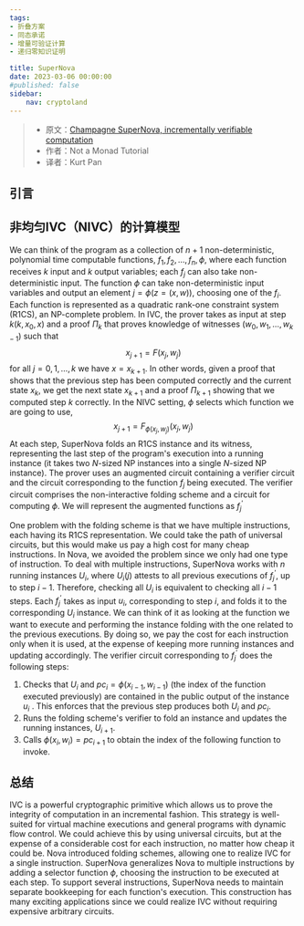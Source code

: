 ```yaml
---
tags:
- 折叠方案
- 同态承诺
- 增量可验证计算
- 递归零知识证明

title: SuperNova
date: 2023-03-06 00:00:00
#published: false
sidebar:
    nav: cryptoland
---
```


> - 原文：[Champagne SuperNova, incrementally verifiable computation](https://www.notamonadtutorial.com/champagne-supernova-incrementally-verifiable-computation-2/)
> - 作者：Not a Monad Tutorial
> - 译者：Kurt Pan

## 引言


## 非均匀IVC（NIVC）的计算模型
We can think of the program as a collection of $n+1$ non-deterministic, polynomial time computable functions, $f_1, f_2, \ldots, f_n, \phi$, where each function receives $k$ input and $k$ output variables; each $f_j$ can also take non-deterministic input. The function $\phi$ can take non-deterministic input variables and output an element $j=\phi(z=(x, w))$, choosing one of the $f_i$. Each function is represented as a quadratic rank-one constraint system (R1CS), an NP-complete problem. In IVC, the prover takes as input at step $k\left(k, x_0, x\right)$ and a proof $\Pi_k$ that proves knowledge of witnesses $\left(w_0, w_1, \ldots, w_{k-1}\right)$ such that
$$
x_{j+1}=F\left(x_j, w_j\right)
$$
for all $j=0,1, \ldots, k$ we have $x=x_{k+1}$. In other words, given a proof that shows that the previous step has been computed correctly and the current state $x_k$, we get the next state $x_{k+1}$ and a proof $\Pi_{k+1}$ showing that we computed step $k$ correctly. In the NIVC setting, $\phi$ selects which function we are going to use,
$$
x_{j+1}=F_{\phi\left(x_j, w_j\right)}\left(x_j, w_j\right)
$$
At each step, SuperNova folds an $\mathrm{R} 1 \mathrm{CS}$ instance and its witness, representing the last step of the program's execution into a running instance (it takes two $N$-sized NP instances into a single $N$-sized NP instance). The prover uses an augmented circuit containing a verifier circuit and the circuit corresponding to the function $f_j$ being executed. The verifier circuit comprises the non-interactive folding scheme and a circuit for computing $\phi$. We will represent the augmented functions as $f_j^{\prime}$

One problem with the folding scheme is that we have multiple instructions, each having its R1CS representation. We could take the path of universal circuits, but this would make us pay a high cost for many cheap instructions. In Nova, we avoided the problem since we only had one type of instruction. To deal with multiple instructions, SuperNova works with $n$ running instances $U_i$, where $U_i(j)$ attests to all previous executions of $f_j^{\prime}$, up to step $i-1$. Therefore, checking all $U_i$ is equivalent to checking all $i-1$ steps. Each $f_j^{\prime}$ takes as input $u_i$, corresponding to step $i$, and folds it to the corresponding $U_i$ instance. We can think of it as looking at the function we want to execute and performing the instance folding with the one related to the previous executions. By doing so, we pay the cost for each instruction only when it is used, at the expense of keeping more running instances and updating accordingly.
The verifier circuit corresponding to $f_j^{\prime}$ does the following steps:
1. Checks that $U_i$ and $p c_i=\phi\left(x_{i-1}, w_{i-1}\right)$ (the index of the function executed previously) are contained in the public output of the instance $u_i$ . This enforces that the previous step produces both $U_i$ and $p c_i$.
2. Runs the folding scheme's verifier to fold an instance and updates the running instances, $U_{i+1}$.
3. Calls $\phi\left(x_i, w_i\right)=p c_{i+1}$ to obtain the index of the following function to invoke.


## 总结
IVC is a powerful cryptographic primitive which allows us to prove the integrity of computation in an incremental fashion. This strategy is well-suited for virtual machine executions and general programs with dynamic flow control. We could achieve this by using universal circuits, but at the expense of a considerable cost for each instruction, no matter how cheap it could be. Nova introduced folding schemes, allowing one to realize IVC for a single instruction. SuperNova generalizes Nova to multiple instructions by adding a selector function $\phi$, choosing the instruction to be executed at each step. To support several instructions, SuperNova needs to maintain separate bookkeeping for each function's execution. This construction has many exciting applications since we could realize IVC without requiring expensive arbitrary circuits.